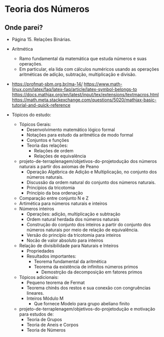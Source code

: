 # Teoria dos Números

## Onde parei?
- Página 15. Relações Binárias.

- Aritmética
    - Ramo fundamental da matemática que estuda números e suas operações.
    - Em particular, ela lida com cálculos numéricos usando as operações aritméticas de adição, subtração, multiplicação e divisão.
- https://profmat-sbm.org.br/ma-14/
https://www.math-linux.com/latex/faq/latex-faq/article/latex-symbol-belongs-to
https://docs.mathjax.org/en/latest/input/tex/extensions/textmacros.html
https://math.meta.stackexchange.com/questions/5020/mathjax-basic-tutorial-and-quick-reference


- Tópicos do estudo:
    - Tópicos Gerais:
        - Desenvolvimento matemático lógico formal
        - Notações para estudo da aritmética de modo formal
        - Conjuntos e funções
        - Teoria das relações:
            - Relações de ordem
            - Relações de equivalência
    - projeto-de-terraplenagem/objetivos-do-projetodução dos números naturais a partir dos axiomas de Peano
        - Operação Algébrica de Adição e Multiplicação, no conjunto dos números naturais.
        - Discussão da ordem natural do conjunto dos números naturais.
        - Princípios da tricotomia 
        - Princípio da boa ordenação
    - Comparação entre conjunto N e Z
    - Artimética para números naturais e inteiros
    - Números inteiros
        - Operações: adição, multiplicação e subtração
        - Ordem natural herdada dos números naturais
        - Construção do conjunto dos inteiros a partir do conjunto dos números naturais por meio de relação de equivalência.
        - Versão do princípio da tricotomia para inteiros
        - Nocão de valor absoluto para inteiros
    - Relação de divisibilidade para Naturais e Inteiros
        - Propriedades
        - Resultados importantes:
            - Teorema fundamental da aritmética
            - Teorema da existência de infinitos números primos
                - Demostrção da decomposição em fatores primos
    - Tópicos adicionais:
        - Pequeno teorema de Fermat
        - Teorema chinês dos restos e sua conexão con congruências lineares.
        - Inteiros Módulo M
            - Que fornece Modelo para grupo abeliano finito
    - projeto-de-terraplenagem/objetivos-do-projetodução e motivação para estudos de: 
        - Teoria de Grupos
        - Teoria de Aneis e Corpos
        - Teoria de Números